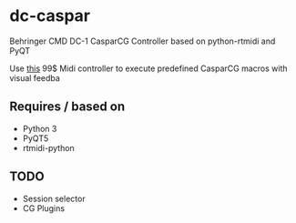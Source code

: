 dc-caspar
=========

Behringer CMD DC-1 CasparCG Controller based on python-rtmidi and PyQT


Use [this](http://www.behringer.com/EN/Products/CMD-DC-1.aspx) 99$ Midi controller to execute predefined CasparCG macros with visual feedba

Requires / based on
-------------------
- Python 3
- PyQT5
- rtmidi-python


TODO
----
- Session selector
- CG Plugins

